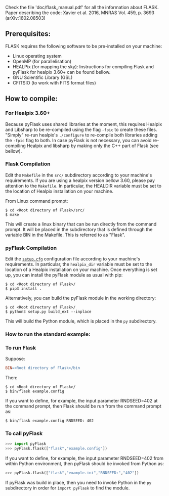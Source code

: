 Check the file 'doc/flask_manual.pdf' for all the information about FLASK.
Paper describing the code: Xavier et al. 2016, MNRAS Vol. 459, p. 3693 (arXiv:1602.08503)

## Prerequisites:

FLASK requires the following software to be pre-installed on your machine:
- Linux operating system
- OpenMP (for parallelisation)
- HEALPix (for mapping the sky): Instructions for compiling Flask and pyFlask for healpix 3.60+ can be found bellow.
- GNU Scientific Library (GSL)
- CFITSIO (to work with FITS format files)

## How to compile:
### For Healpix 3.60+
Because pyFlask uses shared libraries at the moment, this requires Healpix and Libsharp to be re-compiled using the flag `-fpic` to create these files.
"Simply" re-run healpix's `./configure` to re-compile both libraries adding the `-fpic` flag to both. In case pyFlask is not necessary, you can avoid re-compiling Healpix and libsharp by making only the C++ part of Flask (see bellow).

### Flask Compilation
Edit the `Makefile` in the `src/` subdirectory according to your machine's requirements. If you are using a healpix version bellow 3.60, please pay attention to the `Makefile`.
In particular, the HEALDIR variable must be set to the location of Healpix installation on your machine.

From Linux command prompt:
```shell
$ cd <Root directory of Flask>/src/
$ make
```
This will create a linux binary that can be run directly from the command prompt.
It will be placed in the subdirectory that is defined through the variable BIN in the Makefile.
This is referred to as "Flask".

### pyFlask Compilation
Edit the [`setup.cfg`](setup.cfg) configuration file according to your machine's
requirements. In particular, the `healpix_dir` variable must be set to the
location of a Healpix installation on your machine. Once everything is set up,
you can install the pyFlask module as usual with pip:

```shell
$ cd <Root directory of Flask>/
$ pip3 install .
```

Alternatively, you can build the pyFlask module in the working directory:

```shell
$ cd <Root directory of Flask>/
$ python3 setup.py build_ext --inplace
```

This will build the Python module, which is placed in the `py` subdirectory.


### How to run the standard example:

### To run Flask
Suppose:
```makefile
BIN=<Root directory of Flask>/bin
```
Then:
```shell
$ cd <Root directory of Flask>/
$ bin/flask example.config
```
If you want to define, for example, the input parameter RNDSEED=402 at the command prompt, then Flask should be run from the command prompt as:
```shell
$ bin/flask example.config RNDSEED: 402
```
### To call pyFlask
```python
>>> import pyFlask
>>> pyFlask.flask(["flask","example.config"])
```
If you want to define, for example, the input parameter RNDSEED=402 from within Python environment, then pyFlask should be invoked from Python as:
```python
>>> pyFlask.flask(["flask","example.ini","RNDSEED:","402"])
```
If pyFlask was build in place, then you need to invoke Python in the `py`
subdirectory in order for `import pyFlask` to find the module.
